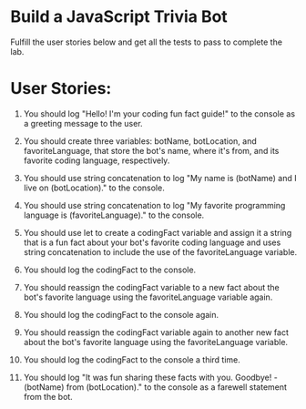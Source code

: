 # Build a JavaScript Trivia Bot
Fulfill the user stories below and get all the tests to pass to complete the lab.

# User Stories:

1. You should log "Hello! I'm your coding fun fact guide!" to the console as a greeting message to the user.

2. You should create three variables: botName, botLocation, and favoriteLanguage, that store the bot's name, where it's from, and its favorite coding language, respectively.

3. You should use string concatenation to log "My name is (botName) and I live on (botLocation)." to the console.

4. You should use string concatenation to log "My favorite programming language is (favoriteLanguage)." to the console.

5. You should use let to create a codingFact variable and assign it a string that is a fun fact about your bot's favorite coding language and uses string concatenation to include the use of the favoriteLanguage variable.

6. You should log the codingFact to the console.

7. You should reassign the codingFact variable to a new fact about the bot's favorite language using the favoriteLanguage variable again.

8. You should log the codingFact to the console again.

9. You should reassign the codingFact variable again to another new fact about the bot's favorite language using the favoriteLanguage variable.

10. You should log the codingFact to the console a third time.

11. You should log "It was fun sharing these facts with you. Goodbye! - (botName) from (botLocation)." to the console as a farewell statement from the bot.